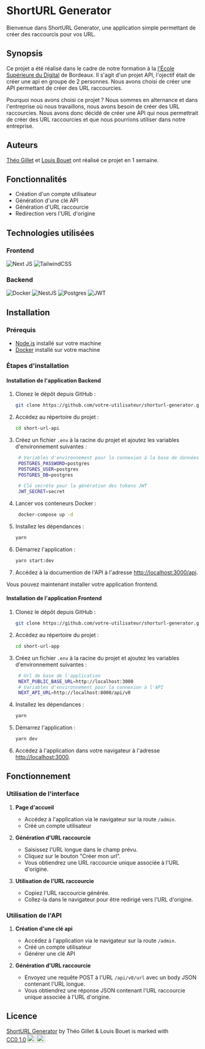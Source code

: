 # ShortURL Generator

Bienvenue dans ShortURL Generator, une application simple permettant de créer des raccourcis pour vos URL.

## Synopsis

Ce projet a été réalisé dans le cadre de notre formation à la [l'École Supérieure du Digital](https://www.wildcodeschool.com/fr-FR) de Bordeaux. Il s'agit d'un projet API, l'ojectif était de créer une api en groupe de 2 personnes. Nous avons choisi de créer une API permettant de créer des URL raccourcies.

Pourquoi nous avons choisi ce projet ? Nous sommes en alternance et dans l'entreprise où nous travaillons, nous avons besoin de créer des URL raccourcies. Nous avons donc décidé de créer une API qui nous permettrait de créer des URL raccourcies et que nous pourrions utiliser dans notre entreprise.

## Auteurs

[Théo Gillet](https://github.com/theo-code33) et [Louis Bouet](https://github.com/1ouiss) ont réalisé ce projet en 1 semaine.

## Fonctionnalités

- Création d'un compte utilisateur
- Génération d'une clé API
- Génération d'URL raccourcie
- Redirection vers l'URL d'origine

## Technologies utilisées

### Frontend

![Next JS](https://img.shields.io/badge/Next-black?style=for-the-badge&logo=next.js&logoColor=white)
![TailwindCSS](https://img.shields.io/badge/tailwindcss-%2338B2AC.svg?style=for-the-badge&logo=tailwind-css&logoColor=white)

### Backend

![Docker](https://img.shields.io/badge/docker-%230db7ed.svg?style=for-the-badge&logo=docker&logoColor=white)
![NestJS](https://img.shields.io/badge/nestjs-%23E0234E.svg?style=for-the-badge&logo=nestjs&logoColor=white)
![Postgres](https://img.shields.io/badge/postgres-%23316192.svg?style=for-the-badge&logo=postgresql&logoColor=white)
![JWT](https://img.shields.io/badge/JWT-black?style=for-the-badge&logo=JSON%20web%20tokens)

## Installation

### Prérequis

- [Node.js](https://nodejs.org/) installé sur votre machine
- [Docker](https://www.docker.com/) installé sur votre machine

### Étapes d'installation

#### Installation de l'application Backend

1. Clonez le dépôt depuis GitHub :

   ```sh
   git clone https://github.com/votre-utilisateur/shorturl-generator.git
   ```

2. Accédez au répertoire du projet :

   ```sh
   cd short-url-api
   ```

3. Créez un fichier `.env` à la racine du projet et ajoutez les variables d'environnement suivantes :

   ```sh
    # Variables d'environnement pour la connexion à la base de données
    POSTGRES_PASSWORD=postgres
    POSTGRES_USER=postgres
    POSTGRES_DB=postgres

    # Clé secrète pour la génération des tokens JWT
    JWT_SECRET=secret
   ```

4. Lancer vos conteneurs Docker :

   ```sh
    docker-compose up -d
   ```

5. Installez les dépendances :

   ```sh
   yarn
   ```

6. Démarrez l'application :

   ```sh
   yarn start:dev
   ```

7. Accédez à la documention de l'API à l'adresse [http://localhost:3000/api](http://localhost:8000/documentation-dev).

Vous pouvez maintenant installer votre application frontend.

#### Installation de l'application Frontend

1. Clonez le dépôt depuis GitHub :

   ```sh
   git clone https://github.com/votre-utilisateur/shorturl-generator.git
   ```

2. Accédez au répertoire du projet :

   ```sh
   cd short-url-app
   ```

3. Créez un fichier `.env` à la racine du projet et ajoutez les variables d'environnement suivantes :

   ```sh
    # Url de base de l'application
    NEXT_PUBLIC_BASE_URL=http://localhost:3000
    # Variables d'environnement pour la connexion à l'API
    NEXT_API_URL=http://localhost:8000/api/v0
   ```

4. Installez les dépendances :

   ```sh
   yarn
   ```

5. Démarrez l'application :

   ```sh
   yarn dev
   ```

6. Accédez à l'application dans votre navigateur à l'adresse [http://localhost:3000](http://localhost:3000).

## Fonctionnement

### Utilisation de l'interface

1. **Page d'accueil**

   - Accédez à l'application via le navigateur sur la route `/admin`.
   - Créé un compte utilisateur

2. **Génération d'URL raccourcie**

   - Saisissez l'URL longue dans le champ prévu.
   - Cliquez sur le bouton "Créer mon url".
   - Vous obtiendrez une URL raccourcie unique associée à l'URL d'origine.

3. **Utilisation de l'URL raccourcie**

   - Copiez l'URL raccourcie générée.
   - Collez-la dans le navigateur pour être redirigé vers l'URL d'origine.

### Utilisation de l'API

1. **Création d'une clé api**

   - Accédez à l'application via le navigateur sur la route `/admin`.
   - Créé un compte utilisateur
   - Générer une clé API

2. **Génération d'URL raccourcie**

   - Envoyez une requête POST à l'URL `/api/v0/url` avec un body JSON contenant l'URL longue.
   - Vous obtiendrez une réponse JSON contenant l'URL raccourcie unique associée à l'URL d'origine.

## Licence

<p xmlns:cc="http://creativecommons.org/ns#" xmlns:dct="http://purl.org/dc/terms/"><a property="dct:title" rel="cc:attributionURL" href="https://github.com/theo-code33/short-url-app">ShortURL Generator</a> by <span property="cc:attributionName">Théo Gillet & Louis Bouet</span> is marked with <a href="http://creativecommons.org/publicdomain/zero/1.0?ref=chooser-v1" target="_blank" rel="license noopener noreferrer" style="display:inline-block;">CC0 1.0<img style="height:22px!important;margin-left:3px;vertical-align:text-bottom;" src="https://mirrors.creativecommons.org/presskit/icons/cc.svg?ref=chooser-v1"><img style="height:22px!important;margin-left:3px;vertical-align:text-bottom;" src="https://mirrors.creativecommons.org/presskit/icons/zero.svg?ref=chooser-v1"></a></p>
